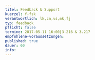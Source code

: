 ```yaml
---
titel: Feedback & Support
kuerzel: f-fsk
verantwortlich: lk,cn,vs,mk,fj
typ: feedback
pflicht: false
termine: 2017-05-11 16:00|3.216 & 3.217
empfohlene-voraussetzungen: 
published: true
dauer: 60
info: 
---
```


